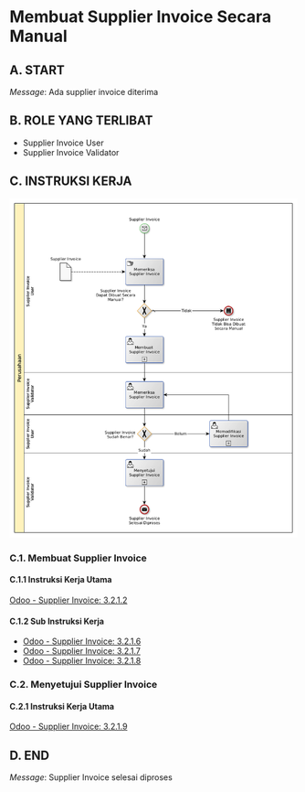 # Membuat Supplier Invoice Secara Manual

## <a name="input">A. START</a>

*Message*: Ada supplier invoice diterima

## <a name="role">B. ROLE YANG TERLIBAT</a>

* Supplier Invoice User
* Supplier Invoice Validator

## <a name="instruksi">C. INSTRUKSI KERJA</a>

![](../img/prosedur-kerja/membuat-supplier-invoice-manual.png)

### C.1. Membuat Supplier Invoice

#### C.1.1 Instruksi Kerja Utama

[Odoo - Supplier Invoice: 3.2.1.2](../transaksi/supplier-invoice/membuat-manual.md)

#### C.1.2 Sub Instruksi Kerja

* [Odoo - Supplier Invoice: 3.2.1.6](../transaksi/supplier-invoice/membuat-manual-invoice-line.md)
* [Odoo - Supplier Invoice: 3.2.1.7](../transaksi/supplier-invoice/modifikasi-invoice-line.md)
* [Odoo - Supplier Invoice: 3.2.1.8](../transaksi/supplier-invoice/menghapus-invoice-line.md)

### C.2. Menyetujui Supplier Invoice

#### C.2.1 Instruksi Kerja Utama

[Odoo - Supplier Invoice: 3.2.1.9](../transaksi/supplier-invoice/approve.md)

## <a name="input">D. END</a>

*Message*: Supplier Invoice selesai diproses
